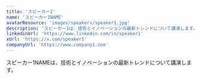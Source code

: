 ```yaml
---
title: 'スピーカー1'
name: 'スピーカー1NAME'
avatarResource: 'images/speakers/speaker1.jpg'
description: 'スピーカー1は、技術とイノベーションの最新トレンドについて講演します。'
linkedinUrl: 'https://www.linkedin.com/in/speaker1'
xUrl: 'https://x.com/speaker1'
companyUrl: 'https://www.company1.com'
---
```


スピーカー1NAMEは、技術とイノベーションの最新トレンドについて講演します。
